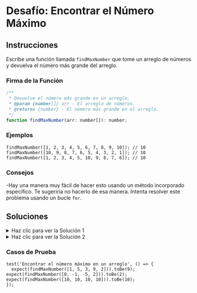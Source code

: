# Desafío: Encontrar el Número Máximo

## Instrucciones
Escribe una función llamada `findMaxNumber` que tome un arreglo de números y devuelva el número más grande del arreglo.

### Firma de la Función

```js
/**
 * Devuelve el número más grande en un arreglo.
 * @param {number[]} arr - El arreglo de números.
 * @returns {number} - El número más grande en el arreglo.
 */
function findMaxNumber(arr: number[]): number;
```

### Ejemplos

```JS
findMaxNumber([1, 2, 3, 4, 5, 6, 7, 8, 9, 10]); // 10
findMaxNumber([10, 9, 8, 7, 6, 5, 4, 3, 2, 1]); // 10
findMaxNumber([1, 2, 3, 4, 5, 10, 9, 8, 7, 6]); // 10
```


### Consejos

-Hay una manera muy fácil de hacer esto usando un método incorporado específico. Te sugeriría no hacerlo de esa manera. Intenta resolver este problema usando un bucle `for`.

## Soluciones

<details>
  <summary>Haz clic para ver la Solución 1</summary>
  Esta es la manera fácil de hacerlo. Hay un método llamado Math.max() que devolverá el número más grande en un arreglo. Esta no es la manera en la que sugeriría hacerlo, pero es bueno saber que este método existe.

**Usando un switch:**
```JS
function findMaxNumber(arr) {
  return Math.max(...arr);
}
```

### Explicación

- No se necesita demasiada explicación aquí.

</details>

<details>
  <summary>Haz clic para ver la Solución 2</summary>
Aquí hay otra manera de resolverlo usando un bucle for.

**Usando una declaración if:**
```JS
function findMaxNumber(arr) {
  let max = arr[0];

  for (let i = 1; i < arr.length; i++) {
    if (arr[i] > max) {
      max = arr[i];
    }
  }

  return max;
}
```

### Explicación

- Crear una variable llamada max y asignarle el primer elemento del arreglo.
- Recorrer el arreglo comenzando desde el segundo elemento.
- Comprobar si el elemento actual es mayor que el valor actual de max. Si lo es, establecemos max igual al elemento actual.
- Devolver max después de que el bucle haya terminado.

</details>

### Casos de Prueba

```JS
test('Encontrar el número máximo en un arreglo', () => {
  expect(findMaxNumber([1, 5, 3, 9, 2])).toBe(9);
expect(findMaxNumber([0, -1, -5, 2])).toBe(2);
expect(findMaxNumber([10, 10, 10, 10])).toBe(10);
});
```